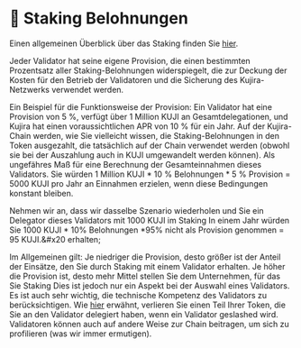 # 💸 Staking Belohnungen

Einen allgemeinen Überblick über das Staking finden Sie [hier](../governance/staking/).&#x20;

Jeder Validator hat seine eigene Provision, die einen bestimmten Prozentsatz aller Staking-Belohnungen widerspiegelt, die zur Deckung der Kosten für den Betrieb der Validatoren und die Sicherung des Kujira-Netzwerks verwendet werden.

Ein Beispiel für die Funktionsweise der Provision: Ein Validator hat eine Provision von 5 %, verfügt über 1 Million KUJI an Gesamtdelegationen, und Kujira hat einen voraussichtlichen APR von 10 % für ein Jahr. Auf der Kujira-Chain werden, wie Sie vielleicht wissen, die Staking-Belohnungen in den Token ausgezahlt, die tatsächlich auf der Chain verwendet werden (obwohl sie bei der Auszahlung auch in KUJI umgewandelt werden können). Als ungefähres Maß für eine Berechnung der Gesamteinnahmen dieses Validators. Sie würden 1 Million KUJI \* 10 % Belohnungen \* 5 % Provision = 5000 KUJI pro Jahr an Einnahmen erzielen, wenn diese Bedingungen konstant bleiben.

Nehmen wir an, dass wir dasselbe Szenario wiederholen und Sie ein Delegator dieses Validators mit 1000 KUJI im Staking In einem Jahr würden Sie 1000 KUJI \* 10% Belohnungen \*95% nicht als Provision genommen = 95 KUJI.&#x20 erhalten;

Im Allgemeinen gilt: Je niedriger die Provision, desto größer ist der Anteil der Einsätze, den Sie durch Staking mit einem Validator erhalten. Je höher die Provision ist, desto mehr Mittel stellen Sie dem Unternehmen, für das Sie Staking Dies ist jedoch nur ein Aspekt bei der Auswahl eines Validators. Es ist auch sehr wichtig, die technische Kompetenz des Validators zu berücksichtigen. Wie [hier](../governance/staking/slashing.md) erwähnt, verlieren Sie einen Teil Ihrer Token, die Sie an den Validator delegiert haben, wenn ein Validator geslashed wird. Validatoren können auch auf andere Weise zur Chain beitragen, um sich zu profilieren (was wir immer ermutigen).&#x20;

